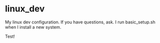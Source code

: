linux_dev
=========

My linux dev configuration. If you have questions, ask. I run basic_setup.sh when I install a new system.

Test!
